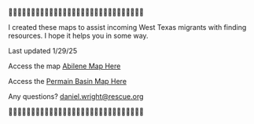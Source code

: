🫎🫎🫎🫎🫎🫎🫎🫎🫎🫎🫎🫎🫎🫎🫎🫎🫎🫎🫎🫎🫎🫎🫎🫎🫎🫎🫎🫎🫎🫎

I created these maps to assist incoming West Texas migrants with finding resources. I hope it helps you in some way. 

Last updated 1/29/25

Access the map [Abilene Map Here](https://ircdanielwright.github.io/map.htm)

Access the [Permain Basin Map Here](https://ircdanielwright.github.io/pbmap.htm)

Any questions? 
daniel.wright@rescue.org

🫎🫎🫎🫎🫎🫎🫎🫎🫎🫎🫎🫎🫎🫎🫎🫎🫎🫎🫎🫎🫎🫎🫎🫎🫎🫎🫎🫎🫎🫎
